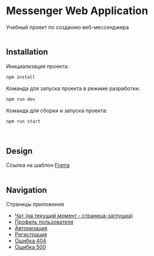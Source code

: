 # Messenger Web Application
Учебный проект по созданию веб-мессенджера<br><br>

## Installation

Инициализация проекта:

```bash
npm install
```

Команда для запуска проекта в режиме разработки:

```bash
npm run dev
```
Команда для сборки и запуска проекта:

```bash
npm run start
```
<br>

## Design

Cсылка на шаблон [Figma](https://www.figma.com/file/qQvGNXLFQOs0kRQyZryphm/Messenger-Web-App?type=design&node-id=0-1&mode=design&t=3KHG76uU5S0Fl3cz-0)<br><br>

## Navigation

Страницы приложения
- [Чат (на текущий момент - страница-заглушка)](https://deploy--bright-granita-b4b21a.netlify.app/)
- [Профиль пользователя](https://deploy--bright-granita-b4b21a.netlify.app/pages/profile/profile)
- [Авторизация](https://deploy--bright-granita-b4b21a.netlify.app/pages/login/login)
- [Регистрация](https://deploy--bright-granita-b4b21a.netlify.app/pages/signin/signin)
- [Ошибка 404](https://deploy--bright-granita-b4b21a.netlify.app/pages/errors/404)
- [Ошибка 500](https://deploy--bright-granita-b4b21a.netlify.app/pages/errors/500)
